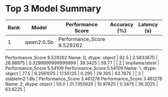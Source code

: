 # Top 3 Model Summary

| Rank | Model | Performance Score | Accuracy (%) | Latency (s) | Tokens/s | CPU (%) | RAM (%) | Temp (°C) |
|------|--------|------------------|---------------|--------------|-----------|----------|----------|-----------|
| 1 | qwen2:0.5b | Performance_Score    8.529262
Performance_Score    8.529262
Name: 0, dtype: object | 92.5 | 2.5833675 | 26.98975 | 0.3299999999999999 | 39.3425 | 59.77 |
| 2 | tinyllama:latest | Performance_Score    5.54109
Performance_Score    5.54109
Name: 1, dtype: object | 77.5 | 9.2561075 | 17.55125 | 0.295 | 29.305 | 63.7675 |
| 3 | stablelm2:1.6b | Performance_Score    3.461278
Performance_Score    3.461278
Name: 2, dtype: object | 50.0 | 21.7355625 | 10.97625 | 0.3475 | 36.3025 | 63.6225 |
